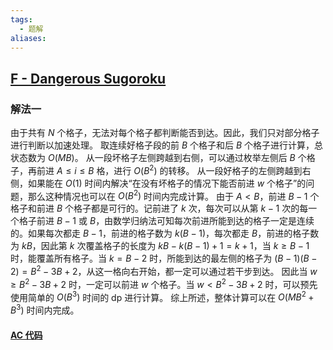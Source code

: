 ```yaml
---
tags:
  - 题解
aliases:
---
```

## [F - Dangerous Sugoroku](https://atcoder.jp/contests/abc388/tasks/abc388_f)

### 解法一

由于共有 $N$ 个格子，无法对每个格子都判断能否到达。因此，我们只对部分格子进行判断以加速处理。
取连续好格子段的前 $B$ 个格子和后 $B$ 个格子进行计算，总状态数为 $O(MB)$。
从一段坏格子左侧跨越到右侧，可以通过枚举左侧后 $B$ 个格子，再前进 $A\leq i\leq B$ 格，进行 $O(B^2)$ 的转移。
从一段好格子的左侧跨越到右侧，如果能在 $O(1)$ 时间内解决“在没有坏格子的情况下能否前进 $w$ 个格子”的问题，那么这种情况也可以在 $O(B^2)$ 时间内完成计算。
由于 $A < B$，前进 $B - 1$ 个格子和前进 $B$ 个格子都是可行的。记前进了 $k$ 次，每次可以从第 $k-1$ 次的每一个格子前进 $B-1$ 或 $B$，由数学归纳法可知每次前进所能到达的格子一定是连续的。如果每次都走 $B-1$，前进的格子数为 $k(B-1)$，每次都走 $B$，前进的格子数为 $kB$，因此第 $k$ 次覆盖格子的长度为 $kB-k(B-1)+1=k+1$，当 $k\geq B-1$ 时，能覆盖所有格子。当 $k=B-2$ 时，所能到达的最左侧的格子为 $(B-1)(B-2)=B^2 - 3B + 2$，从这一格向右开始，都一定可以通过若干步到达。
因此当 $w \geq B^2 - 3B + 2$ 时，一定可以前进 $w$ 个格子。当 $w < B^2 - 3B + 2$ 时，可以预先使用简单的 $O(B^3)$ 时间的 dp 进行计算。
综上所述，整体计算可以在 $O(MB^2 + B^3)$ 时间内完成。


#### [AC 代码]()

```cpp

```
